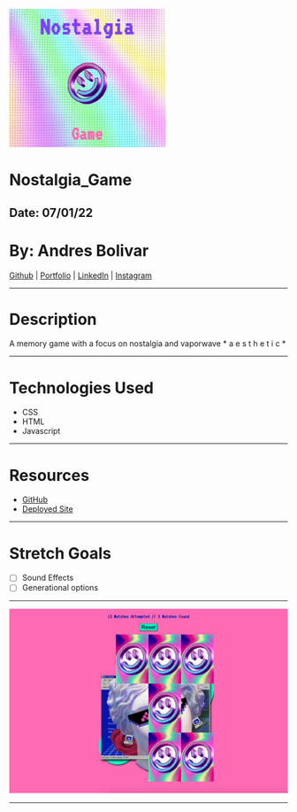 ![Nostalgia_Game](resources/nostalgiasc.png)
# **Nostalgia_Game**

## Date: 07/01/22

# By: Andres Bolivar

[Github](http://www.github.com/drebolivar) | [Portfolio](http://drebolivar.github.io/portfolio) | [LinkedIn](http://www.linkedin.com/in/drebolivar) | [Instagram](http://www.instagram.com/dredose) 

---

# Description

A memory game with a focus on nostalgia and vaporwave * a e s t h e t i c *

---

# Technologies Used

- CSS
- HTML
- Javascript

---

# Resources

- [GitHub](https://github.com/drebolivar/Nostalgia_Game)
- [Deployed Site](https://nostalgia_game.surge.sh)

---

# Stretch Goals

- [ ] Sound Effects
- [ ] Generational options

---

![Screenshot](resources/nostalgia_game.png)

---
